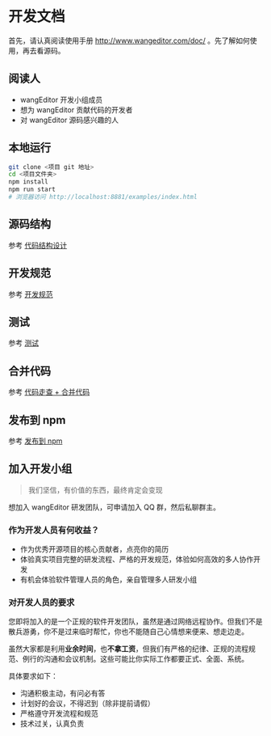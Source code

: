 # 开发文档

首先，请认真阅读使用手册 http://www.wangeditor.com/doc/ 。先了解如何使用，再去看源码。

## 阅读人

- wangEditor 开发小组成员
- 想为 wangEditor 贡献代码的开发者
- 对 wangEditor 源码感兴趣的人

## 本地运行

```sh
git clone <项目 git 地址>
cd <项目文件夹>
npm install
npm run start
# 浏览器访问 http://localhost:8881/examples/index.html
```

## 源码结构

参考 [代码结构设计](./code.md)

## 开发规范

参考 [开发规范](./dev.md)

## 测试
参考 [测试](./test.md)

## 合并代码

参考 [代码走查 + 合并代码](./cr.md)

## 发布到 npm

参考 [发布到 npm](./pub.md)

## 加入开发小组

> 我们坚信，有价值的东西，最终肯定会变现

想加入 wangEditor 研发团队，可申请加入 QQ 群，然后私聊群主。

### 作为开发人员有何收益？

- 作为优秀开源项目的核心贡献者，点亮你的简历
- 体验真实项目完整的研发流程、严格的开发规范，体验如何高效的多人协作开发
- 有机会体验软件管理人员的角色，亲自管理多人研发小组

### 对开发人员的要求

您即将加入的是一个正规的软件开发团队，虽然是通过网络远程协作。但我们不是散兵游勇，你不是过来临时帮忙，你也不能随自己心情想来便来、想走边走。

虽然大家都是利用**业余时间**，也**不拿工资**，但我们有严格的纪律、正规的流程规范、例行的沟通和会议机制。这些可能比你实际工作都要正式、全面、系统。

具体要求如下：

- 沟通积极主动，有问必有答
- 计划好的会议，不得迟到（除非提前请假）
- 严格遵守开发流程和规范
- 技术过关，认真负责
